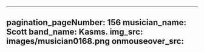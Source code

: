 ------
pagination_pageNumber: 156
musician_name: Scott
band_name: Kasms.
img_src: images/musician0168.png
onmouseover_src: 
------